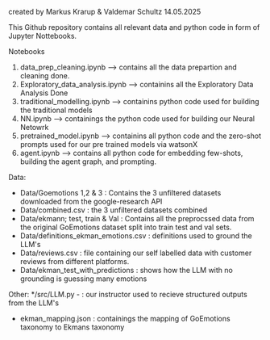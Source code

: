 created by Markus Krarup & Valdemar Schultz 14.05.2025

This Github repository contains all relevant data and python code in form of Jupyter Nottebooks.

Notebooks
 1. data_prep_cleaning.ipynb 		       --> contains  all the data prepartion and cleaning done. 
 2. Exploratory_data_analysis.ipynb		 --> containins all the Exploratory Data Analysis Done
 3. traditional_modelling.ipynb        --> containins python code used for building the traditional models
 4. NN.ipynb	                         --> containings the python code used for building our Neural Netowrk
 5. pretrained_model.ipynb		         --> containins all python code and the zero-shot prompts used for our pre trained models via watsonX
 6. agent.ipynb                        --> contains all python code for embedding few-shots, building the agent graph, and prompting. 

Data:
 * Data/Goemotions 1,2 & 3				      : Contains the 3 unfiltered datasets downloaded from the google-research API
 * Data/combined.csv                    : the 3 unfiltered datasets combined
 * Data/ekmann; test, train & Val	      : Contains all the preprocssed data from the original GoEmotions dataset split into train test and val sets. 
 * Data/definitions_ekman_emotions.csv	: definitions used to ground the LLM's
 * Data/reviews.csv	 		                :  file containing our self labelled data with customer reviews from different platforms.
 * Data/ekman_test_with_predictions     : shows how the LLM with no grounding is guessing many emotions

Other:
 */src/LLM.py -             : our instructor used to recieve structured outputs from the LLM's
 * ekman_mapping.json				: containings the mapping of GoEmotions taxonomy to Ekmans taxonomy
